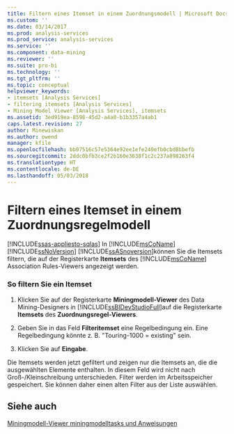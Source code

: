 ```yaml
---
title: Filtern eines Itemset in einem Zuordnungsmodell | Microsoft Docs
ms.custom: ''
ms.date: 03/14/2017
ms.prod: analysis-services
ms.prod_service: analysis-services
ms.service: ''
ms.component: data-mining
ms.reviewer: ''
ms.suite: pro-bi
ms.technology: ''
ms.tgt_pltfrm: ''
ms.topic: conceptual
helpviewer_keywords:
- itemsets [Analysis Services]
- filtering itemsets [Analysis Services]
- Mining Model Viewer [Analysis Services], itemsets
ms.assetid: 3ed919ea-8598-45d2-a4a0-b1b3357a4ab1
caps.latest.revision: 27
author: Minewiskan
ms.author: owend
manager: kfile
ms.openlocfilehash: bb07516c57e5364e92ee1efe249efb0cbd8bbefb
ms.sourcegitcommit: 2ddc0bfb3ce2f2b160e3638f1c2c237a898263f4
ms.translationtype: HT
ms.contentlocale: de-DE
ms.lasthandoff: 05/03/2018
---
```

# <a name="filter-an-itemset-in-an-association-rules-model"></a>Filtern eines Itemset in einem Zuordnungsregelmodell
[!INCLUDE[ssas-appliesto-sqlas](../../includes/ssas-appliesto-sqlas.md)]
  In [!INCLUDE[msCoName](../../includes/msconame-md.md)] [!INCLUDE[ssNoVersion](../../includes/ssnoversion-md.md)] [!INCLUDE[ssASnoversion](../../includes/ssasnoversion-md.md)]können Sie die Itemsets filtern, die auf der Registerkarte **Itemsets** des [!INCLUDE[msCoName](../../includes/msconame-md.md)] Association Rules-Viewers angezeigt werden.  
  
### <a name="to-filter-an-itemset"></a>So filtern Sie ein Itemset  
  
1.  Klicken Sie auf der Registerkarte **Miningmodell-Viewer** des Data Mining-Designers in [!INCLUDE[ssBIDevStudioFull](../../includes/ssbidevstudiofull-md.md)]auf die Registerkarte **Itemsets** des **Zuordnungsregel-Viewers**.  
  
2.  Geben Sie in das Feld **Filteritemset** eine Regelbedingung ein. Eine Regelbedingung könnte z. B. "Touring-1000 = existing" sein.  
  
3.  Klicken Sie auf **Eingabe**.  
  
 Die Itemsets werden jetzt gefiltert und zeigen nur die Itemsets an, die die ausgewählten Elemente enthalten. In diesem Feld wird nicht nach Groß-/Kleinschreibung unterschieden. Filter werden im Arbeitsspeicher gespeichert. Sie können daher einen alten Filter aus der Liste auswählen.  
  
## <a name="see-also"></a>Siehe auch  
 [Miningmodell-Viewer miningmodelltasks und Anweisungen](../../analysis-services/data-mining/mining-model-viewer-tasks-and-how-tos.md)  
  
  
